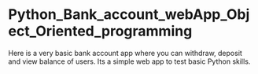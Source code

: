 # Python_Bank_account_webApp_Object_Oriented_programming
Here is a very basic bank account app where you can withdraw, deposit and view balance of users. Its a simple web app to test basic Python skills. 

